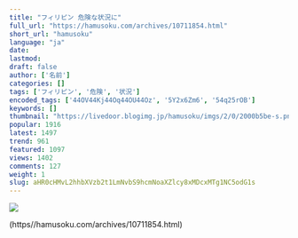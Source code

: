```yaml
---
title: "フィリピン 危険な状況に"
full_url: "https://hamusoku.com/archives/10711854.html"
short_url: "hamusoku"
language: "ja"
date: 
lastmod: 
draft: false
author: ['名前']
categories: []
tags: ['フィリピン', '危険', '状況']
encoded_tags: ['44OV44Kj44Oq44OU44Oz', '5Y2x6Zm6', '54q25rOB']
keywords: []
thumbnail: "https://livedoor.blogimg.jp/hamusoku/imgs/2/0/2000b5be-s.png"
popular: 1916
latest: 1497
trend: 961
featured: 1097
views: 1402
comments: 127
weight: 1
slug: aHR0cHMvL2hhbXVzb2t1LmNvbS9hcmNoaXZlcy8xMDcxMTg1NC5odG1s
---
```


![](https://livedoor.blogimg.jp/hamusoku/imgs/2/0/2000b5be-s.png)



(https//hamusoku.com/archives/10711854.html)
